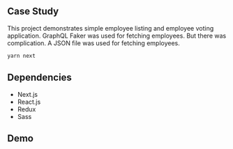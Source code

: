 ## Case Study

This project demonstrates simple employee listing and employee voting application.
GraphQL Faker was used for fetching employees. But there was complication. A JSON file
was used for fetching employees.

```bash
yarn next
```

## Dependencies

* Next.js
* React.js
* Redux
* Sass


## Demo

